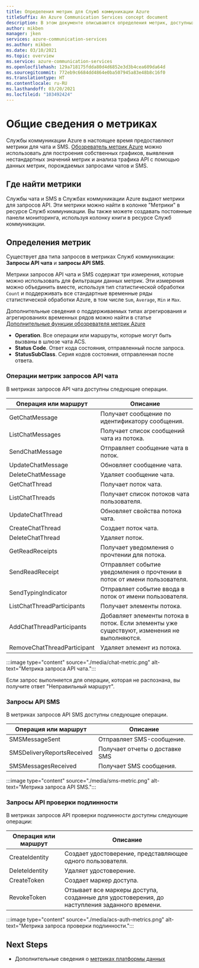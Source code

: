```yaml
---
title: Определения метрик для Служб коммуникации Azure
titleSuffix: An Azure Communication Services concept document
description: В этом документе описываются определения метрик, доступных на портале Azure.
author: mikben
manager: jken
services: azure-communication-services
ms.author: mikben
ms.date: 03/10/2021
ms.topic: overview
ms.service: azure-communication-services
ms.openlocfilehash: 129a718175fdda80d4d6852e3d3b4cea609da64d
ms.sourcegitcommit: 772eb9c6684dd4864e0ba507945a83e48b8c16f0
ms.translationtype: HT
ms.contentlocale: ru-RU
ms.lasthandoff: 03/20/2021
ms.locfileid: "103492424"
---
```

# <a name="metrics-overview"></a>Общие сведения о метриках

Службы коммуникации Azure в настоящее время предоставляют метрики для чата и SMS. [Обозреватель метрик Azure](../../azure-monitor/essentials/metrics-getting-started.md) можно использовать для построения собственных графиков, выявления нестандартных значений метрик и анализа трафика API с помощью данных метрик, порождаемых запросами чатов и SMS.

## <a name="where-to-find-metrics"></a>Где найти метрики

Службы чата и SMS в Службах коммуникации Azure выдают метрики для запросов API. Эти метрики можно найти в колонке "Метрики" в ресурсе Служб коммуникации. Вы также можете создавать постоянные панели мониторинга, используя колонку книги в ресурсе Служб коммуникации.

## <a name="metric-definitions"></a>Определения метрик

Существует два типа запросов в метриках Служб коммуникации: **Запросы API чата** и **запросы API SMS**.

Метрики запросов API чата и SMS содержат три измерения, которые можно использовать для фильтрации данных метрик. Эти измерения можно объединить вместе, используя тип статистической обработки `Count` и поддерживать все стандартные временные ряды статистической обработки Azure, в том числе `Sum`, `Average`, `Min` и `Max`.

Дополнительные сведения о поддерживаемых типах агрегирования и агрегированиях временных рядов можно найти в статье [Дополнительные функции обозревателя метрик Azure](../../azure-monitor/essentials/metrics-charts.md#aggregation)

- **Operation**. Все операции или маршруты, которые могут быть вызваны в шлюзе чата ACS.
- **Status Code**. Ответ кода состояния, отправленный после запроса.
- **StatusSubClass**. Серия кодов состояния, отправленная после ответа. 


### <a name="chat-api-request-metric-operations"></a>Операции метрик запросов API чата

В метриках запросов API чата доступны следующие операции.

| Операция или маршрут    | Описание                                                                                    |
| -------------------- | ---------------------------------------------------------------------------------------------- |
| GetChatMessage       | Получает сообщение по идентификатору сообщения. |
| ListChatMessages     | Получает список сообщений чата из потока. |
| SendChatMessage      | Отправляет сообщение чата в поток. |
| UpdateChatMessage    | Обновляет сообщение чата. |
| DeleteChatMessage    | Удаляет сообщение чата. |
| GetChatThread        | Получает поток чата. |
| ListChatThreads      | Получает список потоков чата пользователя. |
| UpdateChatThread     | Обновляет свойства потока чата. |
| CreateChatThread     | Создает поток чата. |
| DeleteChatThread     | Удаляет поток. |
| GetReadReceipts      | Получает уведомления о прочтении для потока. |
| SendReadReceipt      | Отправляет событие уведомления о прочтении в поток от имени пользователя. |
| SendTypingIndicator           | Отправляет событие ввода в поток от имени пользователя. |
| ListChatThreadParticipants    | Получает элементы потока. |
| AddChatThreadParticipants     | Добавляет элементы потока в поток. Если элементы уже существуют, изменения не выполняются. |
| RemoveChatThreadParticipant   | Удаляет элемент из потока. |

:::image type="content" source="./media/chat-metric.png" alt-text="Метрика запроса API чата.":::

Если запрос выполняется для операции, которая не распознана, вы получите ответ "Неправильный маршрут".

### <a name="sms-api-requests"></a>Запросы API SMS

В метриках запросов API SMS доступны следующие операции.

| Операция или маршрут    | Описание                                                                                    |
| -------------------- | ---------------------------------------------------------------------------------------------- |
| SMSMessageSent       | Отправляет SMS-сообщение. |
| SMSDeliveryReportsReceived     | Получает отчеты о доставке SMS |
| SMSMessagesReceived      | Получает SMS сообщения. |


:::image type="content" source="./media/sms-metric.png" alt-text="Метрика запроса API SMS.":::

### <a name="authentication-api-requests"></a>Запросы API проверки подлинности

В метриках запросов API проверки подлинности доступны следующие операции:

| Операция или маршрут    | Описание                                                                                    |
| -------------------- | ---------------------------------------------------------------------------------------------- |
| CreateIdentity       | Создает удостоверение, представляющее одного пользователя. |
| DeleteIdentity       | Удаляет удостоверение. |
| CreateToken          | Создает маркер доступа. |
| RevokeToken          | Отзывает все маркеры доступа, созданные для удостоверения, до наступления заданного времени. |

:::image type="content" source="./media/acs-auth-metrics.png" alt-text="Метрика запроса проверки подлинности.":::

## <a name="next-steps"></a>Next Steps

- Дополнительные сведения о [метриках платформы данных](../../azure-monitor/essentials/data-platform-metrics.md)
